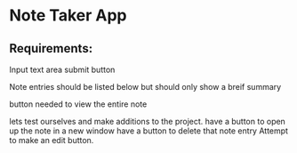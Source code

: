 # Note Taker App


## Requirements:

Input text area
submit button


Note entries should be listed below but should only show a breif summary

button needed to view the entire note

lets test ourselves and make additions to the project. 
have a button to open up the note in a new window
have a button to delete that note entry
Attempt to make an edit button. 









